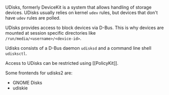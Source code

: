 UDisks, formerly DeviceKit is a system that allows handling of storage devices. UDisks usually relies on kernel `udev` rules, but devices that don't have `udev` rules are polled.

UDisks provides access to block devices via D-Bus. This is why devices are mounted at session specific directories like `/run/media/<username>/<device-id>`.

Udisks consists of a D-Bus daemon `udisksd` and a command line shell `udisksctl`.

Access to UDisks can be restricted using [[PolicyKit]].

Some frontends for udisks2 are:
- GNOME Disks
- udiskie
